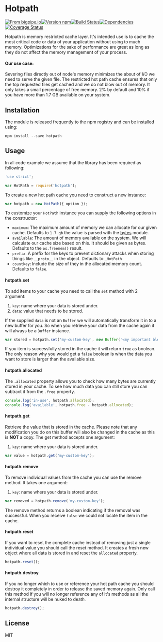# Hotpath

[![From bigpipe.io][from]](http://bigpipe.io)[![Version npm][version]](http://browsenpm.org/package/hotpath)[![Build Status][build]](https://travis-ci.org/bigpipe/hotpath)[![Dependencies][david]](https://david-dm.org/bigpipe/hotpath)[![Coverage Status][cover]](https://coveralls.io/r/bigpipe/hotpath?branch=master)

[from]: https://img.shields.io/badge/from-bigpipe.io-9d8dff.svg?style=flat-square
[version]: http://img.shields.io/npm/v/hotpath.svg?style=flat-square
[build]: http://img.shields.io/travis/bigpipe/hotpath/master.svg?style=flat-square
[david]: https://img.shields.io/david/bigpipe/hotpath.svg?style=flat-square
[cover]: http://img.shields.io/coveralls/bigpipe/hotpath/master.svg?style=flat-square

Hotpath is memory restricted cache layer. It's intended use is to cache the most
critical code or data of your application without using to much memory.
Optimizations for the sake of performance are great as long as they do not
affect the memory management of your process.

#### Our use case:

Severing files directly out of node's memory minimizes the about of I/O we need
to serve the given file. The restricted hot path cache ensures that only the top
requested files get cached and we do not blow out of memory. It only takes
a small percentage of free memory. 2% by default and 10% if you have more than
1.7 GB available on your system.

## Installation

The module is released frequently to the npm registry and can be installed
using:

```
npm install --save hotpath
```

## Usage

In all code example we assume that the library has been required as following:

```js
'use strict';

var HotPath = require('hotpath');
```

To create a new hot path cache you need to construct a new instance:

```js
var hotpath = new HotPath({ option });
```

To customize your `HotPath` instance you can supply the following options in the
constructor: 

- `maximum`: The maximum amount of memory we can allocate for our given cache.
  Defaults to `1.7 gb` the value is parsed with the [bytes] module.
- `available`: The amount of memory available on the system. We will calculate
  our cache size based on this. It should be given as bytes. Defaults to the
  `os.freemem()` result.
- `prefix`: A prefix for the keys to prevent dictionary attacks when storing
  things like `__proto__` in the object. Defaults to `_HotPath`
- `countkey`: Include the size of they in the allocated memory count. Defaults
  to `false`.

#### hotpath.set

To add items to your cache you need to call the `set` method with 2 argument:

1. `key`: name where your data is stored under.
2. `data`: value that needs to be stored. 

If the supplied `data` is not an `Buffer` we will automatically transform it in
to a new buffer for you. So when you retrieve your data from the cache again it
will always be a `Buffer` instance.

```js
var stored = hotpath.set('my-custom-key', new Buffer('<my important blob of data>'));
```

If you item is successfully stored in the cache it will return `true` as
boolean. The only reason why you would get a `false` boolean is when the data
you want to store is larger than the available size.

#### hotpath.allocated

The `.allocated` property allows you to check how many bytes are currently stored
in your cache. To see how much data you can still store you can subtract it from
the `.free` property.

```js
console.log('in-use', hotpath.allocated);
console.log('available', hotpath.free - hotpath.allocated);
```

#### hotpath.get

Retrieve the value that is stored in the cache. Please note that any
modification you do on this buffer will also be changed in the cache as this is
**NOT** a copy. The get method accepts one argument:

1. `key`: name where your data is stored under.

```js
var value = hotpath.get('my-custom-key');
```

#### hotpath.remove

To remove individual values from the cache you can use the remove method. It
takes one argument:

1. `key`: name where your data is stored under.

```js
var removed = hotpath.remove('my-custom-key');
```

The remove method returns a boolean indicating if the removal was successful.
When you receive `false` we could not locate the item in the cache.

#### hotpath.reset

If you want to reset the complete cache instead of removing just a single
individual value you should call the reset method. It creates a fresh new object
where all data is stored in and reset the `allocated` property.

```js
hotpath.reset();
```

#### hotpath.destroy

If you no longer which to use or reference your hot path cache you should
destroy it completely in order to release the saved memory again. Only call this
method if you will no longer reference any of it's methods as all the internal
structure will be nuked to death.

```js
hotpath.destroy();
```

## License

MIT

[bytes]: http://npm.im/bytes
